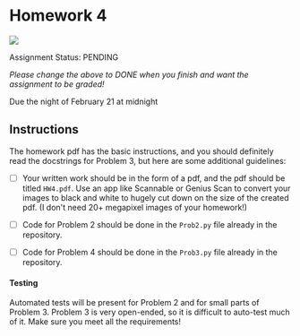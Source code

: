 # Homework 4
![](https://github.com/<user_info>/workflows/Autotesting/badge.svg)

Assignment Status: PENDING

_Please change the above to DONE when you finish and want the assignment to be graded!_

Due the night of February 21 at midnight 


## Instructions
The homework pdf has the basic instructions, and you should definitely read the docstrings for Problem 3, but here are some additional guidelines:
 - [ ] Your written work should be in the form of a pdf, and the pdf should be titled `HW4.pdf`. Use an app like Scannable or Genius Scan to convert your images to black and white to hugely cut down on the size of the created pdf. (I don't need 20+ megapixel images of your homework!)
 - [ ] Code for Problem 2 should be done in the `Prob2.py` file already in the repository. 
 - [ ] Code for Problem 4 should be done in the `Prob3.py` file already in the repository. 


#### Testing
Automated tests will be present for Problem 2 and for small parts of Problem 3. Problem 3 is very open-ended, so it is difficult to auto-test much of it. Make sure you meet all the requirements!
